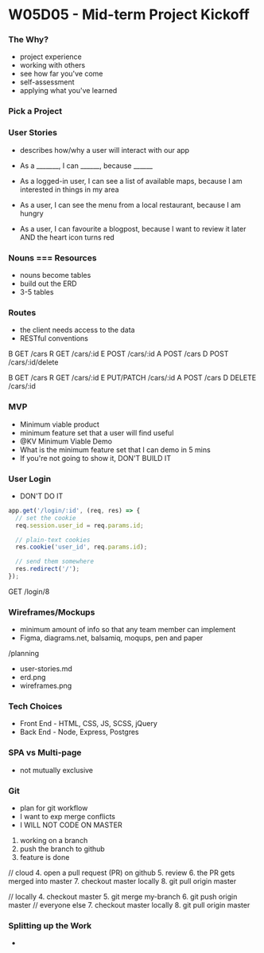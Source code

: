 # W05D05 - Mid-term Project Kickoff

### The Why?
* project experience
* working with others
* see how far you've come
* self-assessment
* applying what you've learned

### Pick a Project

### User Stories
* describes how/why a user will interact with our app
* As a _______, I can ______, because ______

* As a logged-in user, I can see a list of available maps, because I am interested in things in my area
* As a user, I can see the menu from a local restaurant, because I am hungry

* As a user, I can favourite a blogpost, because I want to review it later AND the heart icon turns red

### Nouns === Resources
* nouns become tables
* build out the ERD
* 3-5 tables

### Routes
* the client needs access to the data
* RESTful conventions

B GET   /cars
R GET   /cars/:id
E POST  /cars/:id
A POST  /cars
D POST  /cars/:id/delete

B GET       /cars
R GET       /cars/:id
E PUT/PATCH /cars/:id
A POST      /cars
D DELETE    /cars/:id

### MVP
* Minimum viable product
* minimum feature set that a user will find useful
* @KV Minimum Viable Demo
* What is the minimum feature set that I can demo in 5 mins
* If you're not going to show it, DON'T BUILD IT

### User Login
* DON'T DO IT

```js
app.get('/login/:id', (req, res) => {
  // set the cookie
  req.session.user_id = req.params.id;

  // plain-text cookies
  res.cookie('user_id', req.params.id);

  // send them somewhere
  res.redirect('/');
});
```

GET /login/8

### Wireframes/Mockups
* minimum amount of info so that any team member can implement
* Figma, diagrams.net, balsamiq, moqups, pen and paper

/planning
- user-stories.md
- erd.png
- wireframes.png

### Tech Choices
* Front End - HTML, CSS, JS, SCSS, jQuery
* Back End - Node, Express, Postgres

### SPA vs Multi-page
* not mutually exclusive

### Git
* plan for git workflow
* I want to exp merge conflicts
* I WILL NOT CODE ON MASTER

1. working on a branch
2. push the branch to github
3. feature is done

// cloud
4. open a pull request (PR) on github
5. review
6. the PR gets merged into master
7. checkout master locally
8. git pull origin master

// locally
4. checkout master
5. git merge my-branch
6. git push origin master
// everyone else
7. checkout master locally
8. git pull origin master


### Splitting up the Work
* 




